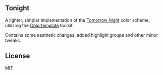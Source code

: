 Tonight
-------

A lighter, simpler implementation of the
[Tomorrow Night](https://github.com/chriskempson/vim-tomorrow-theme)
color scheme, utilizing the [Colortemplate](https://github.com/lifepillar/vim-colortemplate) toolkit.

Contains some aesthetic changes, added highlight groups and other minor tweaks.

License
-------

MIT

